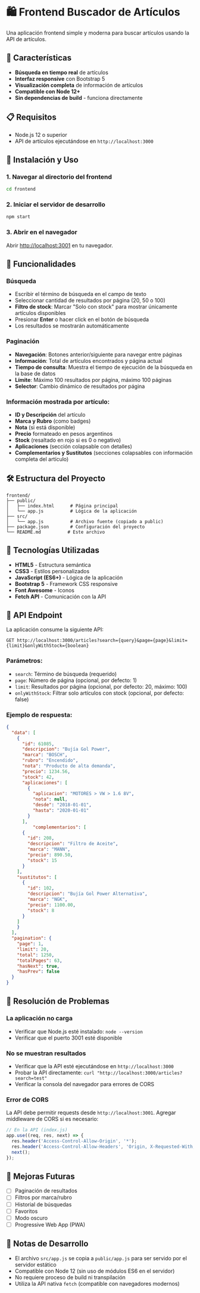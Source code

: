 # 🛍️ Frontend Buscador de Artículos

Una aplicación frontend simple y moderna para buscar artículos usando la API de artículos.

## 🚀 Características

- **Búsqueda en tiempo real** de artículos
- **Interfaz responsive** con Bootstrap 5
- **Visualización completa** de información de artículos
- **Compatible con Node 12+**
- **Sin dependencias de build** - funciona directamente

## 📋 Requisitos

- Node.js 12 o superior
- API de artículos ejecutándose en `http://localhost:3000`

## 🔧 Instalación y Uso

### 1. Navegar al directorio del frontend
```bash
cd frontend
```

### 2. Iniciar el servidor de desarrollo
```bash
npm start
```

### 3. Abrir en el navegador
Abrir [http://localhost:3001](http://localhost:3001) en tu navegador.

## 🎯 Funcionalidades

### Búsqueda
- Escribir el término de búsqueda en el campo de texto
- Seleccionar cantidad de resultados por página (20, 50 o 100)
- **Filtro de stock**: Marcar "Solo con stock" para mostrar únicamente artículos disponibles
- Presionar **Enter** o hacer click en el botón de búsqueda
- Los resultados se mostrarán automáticamente

### Paginación
- **Navegación**: Botones anterior/siguiente para navegar entre páginas
- **Información**: Total de artículos encontrados y página actual
- **Tiempo de consulta**: Muestra el tiempo de ejecución de la búsqueda en la base de datos
- **Límite**: Máximo 100 resultados por página, máximo 100 páginas
- **Selector**: Cambio dinámico de resultados por página

### Información mostrada por artículo:
- **ID y Descripción** del artículo
- **Marca y Rubro** (como badges)
- **Nota** (si está disponible)
- **Precio** formateado en pesos argentinos
- **Stock** (resaltado en rojo si es 0 o negativo)
- **Aplicaciones** (sección colapsable con detalles)
- **Complementarios y Sustitutos** (secciones colapsables con información completa del artículo)

## 🛠️ Estructura del Proyecto

```
frontend/
├── public/
│   ├── index.html      # Página principal
│   └── app.js          # Lógica de la aplicación
├── src/
│   └── app.js          # Archivo fuente (copiado a public)
├── package.json        # Configuración del proyecto
└── README.md          # Este archivo
```

## 🎨 Tecnologías Utilizadas

- **HTML5** - Estructura semántica
- **CSS3** - Estilos personalizados
- **JavaScript (ES6+)** - Lógica de la aplicación
- **Bootstrap 5** - Framework CSS responsive
- **Font Awesome** - Iconos
- **Fetch API** - Comunicación con la API

## 🔗 API Endpoint

La aplicación consume la siguiente API:

```
GET http://localhost:3000/articles?search={query}&page={page}&limit={limit}&onlyWithStock={boolean}
```

### Parámetros:
- `search`: Término de búsqueda (requerido)
- `page`: Número de página (opcional, por defecto: 1)
- `limit`: Resultados por página (opcional, por defecto: 20, máximo: 100)
- `onlyWithStock`: Filtrar solo artículos con stock (opcional, por defecto: false)

### Ejemplo de respuesta:
```json
{
  "data": [
    {
      "id": 61085,
      "descripcion": "Bujía Gol Power",
      "marca": "BOSCH",
      "rubro": "Encendido",
      "nota": "Producto de alta demanda",
      "precio": 1234.56,
      "stock": 42,
      "aplicaciones": [
        {
          "aplicacion": "MOTORES > VW > 1.6 8V",
          "nota": null,
          "desde": "2018-01-01",
          "hasta": "2020-01-01"
        }
      ],
          "complementarios": [
      {
        "id": 208,
        "descripcion": "Filtro de Aceite",
        "marca": "MANN",
        "precio": 890.50,
        "stock": 15
      }
    ],
    "sustitutos": [
      {
        "id": 102,
        "descripcion": "Bujía Gol Power Alternativa",
        "marca": "NGK",
        "precio": 1100.00,
        "stock": 8
      }
    ]
    }
  ],
  "pagination": {
    "page": 1,
    "limit": 20,
    "total": 1250,
    "totalPages": 63,
    "hasNext": true,
    "hasPrev": false
  }
}
```

## 🛟 Resolución de Problemas

### La aplicación no carga
- Verificar que Node.js esté instalado: `node --version`
- Verificar que el puerto 3001 esté disponible

### No se muestran resultados
- Verificar que la API esté ejecutándose en `http://localhost:3000`
- Probar la API directamente: `curl "http://localhost:3000/articles?search=test"`
- Verificar la consola del navegador para errores de CORS

### Error de CORS
La API debe permitir requests desde `http://localhost:3001`. Agregar middleware de CORS si es necesario:

```javascript
// En la API (index.js)
app.use((req, res, next) => {
  res.header('Access-Control-Allow-Origin', '*');
  res.header('Access-Control-Allow-Headers', 'Origin, X-Requested-With, Content-Type, Accept');
  next();
});
```

## 🚀 Mejoras Futuras

- [ ] Paginación de resultados
- [ ] Filtros por marca/rubro
- [ ] Historial de búsquedas
- [ ] Favoritos
- [ ] Modo oscuro
- [ ] Progressive Web App (PWA)

## 📝 Notas de Desarrollo

- El archivo `src/app.js` se copia a `public/app.js` para ser servido por el servidor estático
- Compatible con Node 12 (sin uso de módulos ES6 en el servidor)
- No requiere proceso de build ni transpilación
- Utiliza la API nativa `fetch` (compatible con navegadores modernos) 